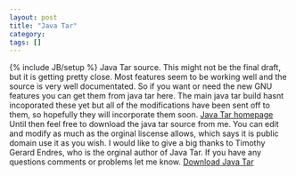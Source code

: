 ```yaml
---
layout: post
title: "Java Tar"
category:
tags: []
---
```

{% include JB/setup %}
Java Tar source. This might not be the final draft, but it is getting pretty close. Most features seem to be working well and the source is very well documentated. So if you want or need the new GNU features you can get them from java tar here. The main java tar build hasnt incoporated these yet but all of the modifications have been sent off to them, so hopefully they will incorporate them soon.    [Java Tar homepage](http://www.trustice.com/java/tar/)    Until then feel free to download the java tar source from me. You can edit and modify as much as the orginal liscense allows, which says it is public domain use it as you wish. I would like to give a big thanks to Timothy Gerard Endres, who is the orginal author of Java Tar.  If you have any questions comments or problems let me know.    [Download Java Tar](http://WWW.bandddesigns.com/ml/arch/javatar-2.5.zip)